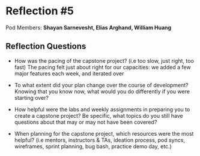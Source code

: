 # Reflection #5

Pod Members: **Shayan Sarnevesht, Elias Arghand, William Huang**

## Reflection Questions

* How was the pacing of the capstone project? (i.e too slow, just right, too fast) 
The pacing felt just about right for our capacities: we added a few major features each week, and iterated over 

* To what extent did your plan change over the course of development? Knowing that you know now, what would you do differently if you were starting over?

* How helpful were the labs and weekly assignments in preparing you to create a capstone project? Be specific, what topics do you still have questions about that may or may not have been covered?


* When planning for the capstone project, which resources were the most helpful? (i.e mentors, instructors & TAs, ideation process, pod syncs, wireframes, sprint planning, bug bash, practice demo day, etc.)

